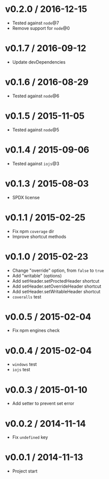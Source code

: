 v0.2.0 / 2016-12-15
==================

  * Tested against `node`@7
  * Remove support for `node`@0

v0.1.7 / 2016-09-12
==================

  * Update devDependencies

v0.1.6 / 2016-08-29
==================

  * Tested against `node`@6

v0.1.5 / 2015-11-05
==================

  * Tested against `node`@5

v0.1.4 / 2015-09-06
==================

  * Tested against `iojs`@3

v0.1.3 / 2015-08-03
==================

  * SPDX license

v0.1.1 / 2015-02-25
==================

  * Fix npm `coverage` dir
  * Improve shortcut methods

v0.1.0 / 2015-02-23
==================

  * Change "override" option, from `false` to `true`
  * Add "writable" (options)
  * Add setHeader.setProctedHeader shortcut
  * Add setHeader.setOverrideHeader shortcut
  * Add setHeader.setWritableHeader shortcut
  * `coveralls` test

v0.0.5 / 2015-02-04
==================

  * Fix npm engines check

v0.0.4 / 2015-02-04
==================

  * `windows` test
  * `iojs` test

v0.0.3 / 2015-01-10
==================

  * Add setter to prevent set error

v0.0.2 / 2014-11-14
==================

  * Fix `undefined` key

v0.0.1 / 2014-11-13
==================

  * Project start
